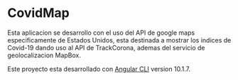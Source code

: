 # CovidMap

Esta aplicacion se desarrollo con el uso del API de google maps especificamente de Estados Unidos, esta destinada a mostrar los indices de Covid-19 dando uso al API de TrackCorona, ademas del servicio de geolocalizacion MapBox.

Este proyecto esta desarrollado con [Angular CLI](https://github.com/angular/angular-cli) version 10.1.7.



